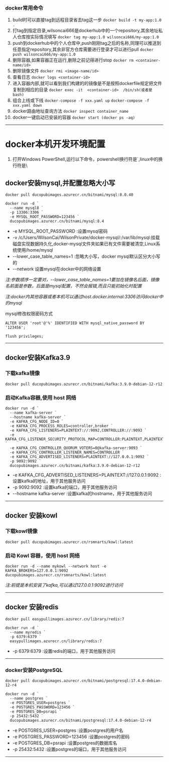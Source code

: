 ### docker常用命令

1. build时可以直接tag到远程目录省去tag这一步
   `docker build -t my-app:1.0 .`
2. 打tag到指定目录,wilsoncai666是dockerhub中的一个repository,其余地址私人仓库按实际情况填写
   `docker tag my-app:1.0 wilsoncai666/my-app:1.0`
3. push到dockerhub中的个人仓库中,push刚刚tag之后的名称,同理可以推送到任意指定repository,其余非官方仓库需要进行登录才可以进行pull
   `docker push wilsoncai666/my-app:1.0`
4. 删除容器,如果容器正在运行,删除之前记得进行stop
   `docker rm <container-name/id>`
5. 删除镜像文件
   `docker rmi <image-name/id>`
6. 查看日志
   `docker logs <container-id>`
7. 进入容器内部,就可以看到我们构建的的镜像是不是按照dockerfile规定把文件复制到相应的目录
   `docker exec -it  <container-id>  /bin/sh(或者是bash)`
8. 组合上线或下线
   `docker-compose -f xxx.yaml up`
   `docker-compose -f xxx.yaml down`
 9. docker路由地址查询方法
    `docker inspect container_name`
 10. docker一键启动已安装的容器
    `docker start (docker ps -aq)`
---
# docker本机开发环境配置
1. 打开Windows PowerShell,运行以下命令，powershell换行符是`,linux中的换行符是\
## docker安装mysql,并配置忽略大小写
`docker pull ducopubimages.azurecr.cn/bitnami/mysql:8.0.40`
```
docker run -d `
  --name mysql8 `
  -p 13306:3306 `
  -e MYSQL_ROOT_PASSWORD=123456 `
  ducopubimages.azurecr.cn/bitnami/mysql:8.4
```

* -e MYSQL_ROOT_PASSWORD        :设置mysql密码
* -v /c/Users/WilsonCai/WilsonPrivate/docker-mysql/:/var/lib/mysql:挂载磁盘实现数据持久化,docker-mysql文件夹如果已有文件需要被清空,Linux系统使用/home/mysql
* --lower_case_table_names=1    :忽略大小写，docker mysql默认区分大小写的
* --network 设置mysql在docker中的网络设置

*注:参数顺序一定要对，--lower_case_table_names=1要加在镜像名后面，镜像名前面是参数，后面是mysql配置，不然会报错,而且只能初始化时配置*

*注:docker内其他容器或者本机可以通过host.docker.internal:3306访问docker中的mysql*

mysql修改权限密码方式

`ALTER USER 'root'@'%' IDENTIFIED WITH mysql_native_password BY '123456';`

`flush privileges;`

---


## docker安装Kafka3.9
### 下载kafka镜像
`docker pull ducopubimages.azurecr.cn/bitnami/kafka:3.9.0-debian-12-r12`
### 启动Kafka容器,使用 host 网络
```
docker run -d `
  --name kafka-server `
  --hostname kafka-server `
  -e KAFKA_CFG_NODE_ID=0 `
  -e KAFKA_CFG_PROCESS_ROLES=controller,broker `
  -e KAFKA_CFG_LISTENERS=PLAINTEXT://:9092,CONTROLLER://:9093 `
  -e KAFKA_CFG_LISTENER_SECURITY_PROTOCOL_MAP=CONTROLLER:PLAINTEXT,PLAINTEXT:PLAINTEXT `
  -e KAFKA_CFG_CONTROLLER_QUORUM_VOTERS=0@kafka-server:9093 `
  -e KAFKA_CFG_CONTROLLER_LISTENER_NAMES=CONTROLLER `
  -e KAFKA_CFG_ADVERTISED_LISTENERS=PLAINTEXT://127.0.0.1:9092 `
  -p 9092:9092 `
  ducopubimages.azurecr.cn/bitnami/kafka:3.9.0-debian-12-r12
```
* -e KAFKA_CFG_ADVERTISED_LISTENERS=PLAINTEXT://127.0.0.1:9092  :设置kafka的地址，用于其他服务访问
* -p 9092:9092  :设置kafka的端口，用于其他服务访问
* --hostname kafka-server  :设置kafka的hostname，用于其他服务访问
---

## docker 安装kowl
### 下载kowl镜像
`docker pull ducopubimages.azurecr.cn/rsmnarts/kowl:latest`
### 启动 Kowl 容器，使用 host 网络
`docker run -d --name mykowl --network host -e KAFKA_BROKERS=127.0.0.1:9092 ducopubimages.azurecr.cn/rsmnarts/kowl:latest`

*注:前提是本机安装了kafka,可以通过127.0.0.1:9092进行访问*

----
## docker 安装redis
`docker pull easypullimages.azurecr.cn/library/redis:7`

```
docker run -d `
  --name myredis `
  -p 6379:6379 `
  easypullimages.azurecr.cn/library/redis:7
```
* -p 6379:6379  :设置redis的端口，用于其他服务访问
---
### docker安装PostgreSQL
`docker pull ducopubimages.azurecr.cn/bitnami/postgresql:17.4.0-debian-12-r4`

```
docker run -d `
  --name postgres `
  -e POSTGRES_USER=postgres `
  -e POSTGRES_PASSWORD=123456 `
  -e POSTGRES_DB=psrapi `
  -p 25432:5432 `
  ducopubimages.azurecr.cn/bitnami/postgresql:17.4.0-debian-12-r4
```
* -e POSTGRES_USER=postgres  :设置postgres的用户名
* -e POSTGRES_PASSWORD=123456  :设置postgres的密码
* -e POSTGRES_DB=psrapi  :设置postgres的数据库名
* -p 25432:5432  :设置postgres的端口，用于其他服务访问
---
